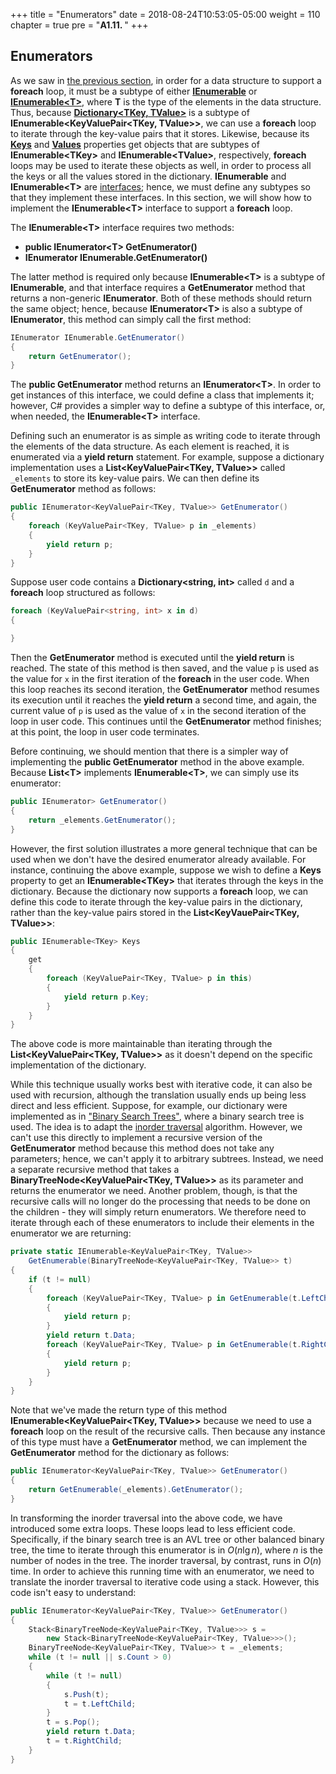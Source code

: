 +++
title = "Enumerators"
date = 2018-08-24T10:53:05-05:00
weight = 110
chapter = true
pre = "<b>A1.11. </b>"
+++

## Enumerators

As we saw in [the previous section](/appendix/syntax/foreach), in order for a data structure to support a **foreach** loop, it must be a subtype of either [**IEnumerable**](https://docs.microsoft.com/en-us/dotnet/api/system.collections.ienumerable?view=netframework-4.7.2) or [**IEnumerable\<T\>**](https://docs.microsoft.com/en-us/dotnet/api/system.collections.generic.ienumerable-1?view=netframework-4.7.2), where **T** is the type of the elements in the data structure. Thus, because [**Dictionary\<TKey, TValue\>**](https://docs.microsoft.com/en-us/dotnet/api/system.collections.generic.dictionary-2?view=netframework-4.7.2) is a subtype of **IEnumerable\<KeyValuePair\<TKey, TValue\>\>**, we can use a **foreach** loop to iterate through the key-value pairs that it stores. Likewise, because its [**Keys**](https://docs.microsoft.com/en-us/dotnet/api/system.collections.generic.dictionary-2.keys?view=netframework-4.7.2) and [**Values**](https://docs.microsoft.com/en-us/dotnet/api/system.collections.generic.dictionary-2.values?view=netframework-4.7.2) properties get objects that are subtypes of **IEnumerable\<TKey\>** and **IEnumerable\<TValue\>**, respectively, **foreach** loops may be used to iterate these objects as well, in order to process all the keys or all the values stored in the dictionary. **IEnumerable** and **IEnumerable\<T\>** are [interfaces](/trees/tries/multiple-impl); hence, we must define any subtypes so that they implement these interfaces. In this section, we will show how to implement the **IEnumerable\<T\>** interface to support a **foreach** loop.

The **IEnumerable\<T\>** interface requires two methods:

- **public IEnumerator\<T\> GetEnumerator()**
- **IEnumerator IEnumerable.GetEnumerator()**

The latter method is required only because **IEnumerable\<T\>** is a subtype of **IEnumerable**, and that interface requires a **GetEnumerator** method that returns a non-generic **IEnumerator**. Both of these methods should return the same object; hence, because **IEnumerator\<T\>** is also a subtype of **IEnumerator**, this method can simply call the first method:

```C#
IEnumerator IEnumerable.GetEnumerator()
{
    return GetEnumerator();
}
```

The **public GetEnumerator** method returns an **IEnumerator\<T\>**. In order to get instances of this interface, we could define a class that implements it; however, C\# provides a simpler way to define a subtype of this interface, or, when needed, the **IEnumerable\<T\>** interface.

Defining such an enumerator is as simple as writing code to iterate through the elements of the data structure. As each element is reached, it is enumerated via a **yield return** statement. For example, suppose a dictionary implementation uses a **List\<KeyValuePair\<TKey, TValue\>\>** called `_elements` to store its key-value pairs. We can then define its **GetEnumerator** method as follows:

```C#
public IEnumerator<KeyValuePair<TKey, TValue>> GetEnumerator()
{
    foreach (KeyValuePair<TKey, TValue> p in _elements)
    {
        yield return p;
    }
}
```

Suppose user code contains a **Dictionary\<string, int\>** called `d` and a **foreach** loop structured as follows:

```C#
foreach (KeyValuePair<string, int> x in d)
{

}
```

Then the **GetEnumerator** method is executed until the **yield return** is reached. The state of this method is then saved, and the value `p` is used as the value for `x` in the first iteration of the **foreach** in the user code. When this loop reaches its second iteration, the **GetEnumerator** method resumes its execution until it reaches the **yield return** a second time, and again, the current value of `p` is used as the value of `x` in the second iteration of the loop in user code. This continues until the **GetEnumerator** method finishes; at this point, the loop in user code terminates.

Before continuing, we should mention that there is a simpler way of implementing the **public GetEnumerator** method in the above example. Because **List\<T\>** implements **IEnumerable\<T\>**, we can simply use its enumerator:

```C#
public IEnumerator> GetEnumerator()
{
    return _elements.GetEnumerator();
}
```

However, the first solution illustrates a more general technique that can be used when we don't have the desired enumerator already available. For instance, continuing the above example, suppose we wish to define a **Keys** property to get an **IEnumerable\<TKey\>** that iterates through the keys in the dictionary. Because the dictionary now supports a **foreach** loop, we can define this code to iterate through the key-value pairs in the dictionary, rather than the key-value pairs stored in the **List\<KeyVauePair\<TKey, TValue\>\>**:

```C#
public IEnumerable<TKey> Keys
{
    get
    {
        foreach (KeyValuePair<TKey, TValue> p in this)
        {
            yield return p.Key;
        }
    }
}
```

The above code is more maintainable than iterating through the **List\<KeyValuePair\<TKey, TValue\>\>** as it doesn't depend on the specific implementation of the dictionary.

While this technique usually works best with iterative code, it can also be used with recursion, although the translation usually ends up being less direct and less efficient. Suppose, for example, our dictionary were implemented as in ["Binary Search Trees"](/trees/bst), where a binary search tree is used. The idea is to adapt the [inorder traversal](/trees/bst/inorder) algorithm. However, we can't use this directly to implement a recursive version of the **GetEnumerator** method because this method does not take any parameters; hence, we can't apply it to arbitrary subtrees. Instead, we need a separate recursive method that takes a **BinaryTreeNode\<KeyValuePair\<TKey, TValue\>\>** as its parameter and returns the enumerator we need. Another problem, though, is that the recursive calls will no longer do the processing that needs to be done on the children - they will simply return enumerators. We therefore need to iterate through each of these enumerators to include their elements in the enumerator we are returning:

```C#
private static IEnumerable<KeyValuePair<TKey, TValue>>
    GetEnumerable(BinaryTreeNode<KeyValuePair<TKey, TValue>> t)
{
    if (t != null)
    {
        foreach (KeyValuePair<TKey, TValue> p in GetEnumerable(t.LeftChild))
        {
            yield return p;
        }
        yield return t.Data;
        foreach (KeyValuePair<TKey, TValue> p in GetEnumerable(t.RightChild))
        {
            yield return p;
        }
    }
}
```

Note that we've made the return type of this method **IEnumerable\<KeyValuePair\<TKey, TValue\>\>** because we need to use a **foreach** loop on the result of the recursive calls. Then because any instance of this type must have a **GetEnumerator** method, we can implement the **GetEnumerator** method for the dictionary as follows:

```C#
public IEnumerator<KeyValuePair<TKey, TValue>> GetEnumerator()
{
    return GetEnumerable(_elements).GetEnumerator();
}
```

In transforming the inorder traversal into the above code, we have introduced some extra loops. These loops lead to less efficient code. Specifically, if the binary search tree is an AVL tree or other balanced binary tree, the time to iterate through this enumerator is in <span style="white-space:nowrap">$O(n \lg n)$,</span> where $n$ is the number of nodes in the tree. The inorder traversal, by contrast, runs in $O(n)$ time. In order to achieve this running time with an enumerator, we need to translate the inorder traversal to iterative code using a stack. However, this code isn't easy to understand:

```C#
public IEnumerator<KeyValuePair<TKey, TValue>> GetEnumerator()
{
    Stack<BinaryTreeNode<KeyValuePair<TKey, TValue>>> s = 
        new Stack<BinaryTreeNode<KeyValuePair<TKey, TValue>>>();
    BinaryTreeNode<KeyValuePair<TKey, TValue>> t = _elements;
    while (t != null || s.Count > 0)
    {
        while (t != null)
        {
            s.Push(t);
            t = t.LeftChild;
        }
        t = s.Pop();
        yield return t.Data;
        t = t.RightChild;
    }
}
```
